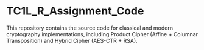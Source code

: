 # TC1L_R_Assignment_Code
This repository contains the source code for classical and modern cryptography implementations, including Product Cipher (Affine + Columnar Transposition) and Hybrid Cipher (AES-CTR + RSA).
